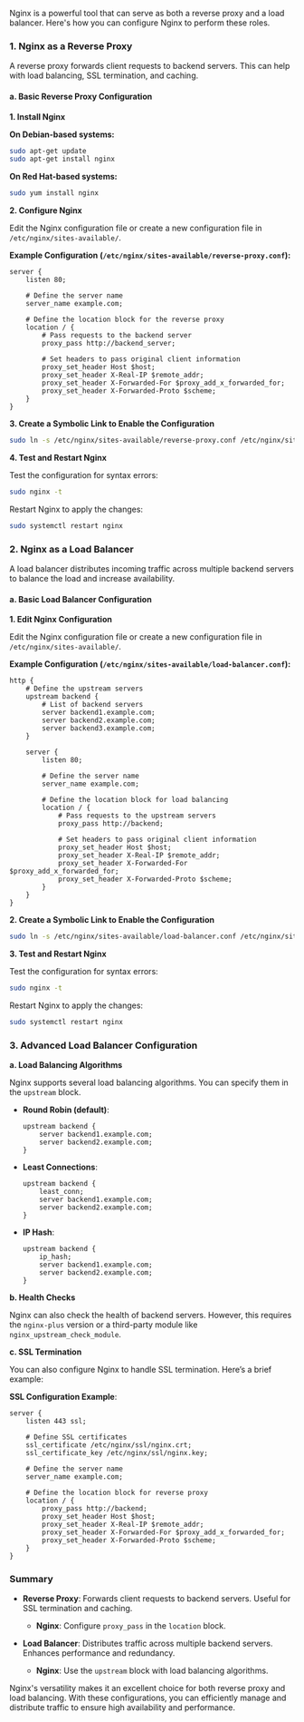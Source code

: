 Nginx is a powerful tool that can serve as both a reverse proxy and a load balancer. Here's how you can configure Nginx to perform these roles.

### **1. Nginx as a Reverse Proxy**

A reverse proxy forwards client requests to backend servers. This can help with load balancing, SSL termination, and caching.

#### **a. Basic Reverse Proxy Configuration**

**1. Install Nginx**

**On Debian-based systems:**
```sh
sudo apt-get update
sudo apt-get install nginx
```

**On Red Hat-based systems:**
```sh
sudo yum install nginx
```

**2. Configure Nginx**

Edit the Nginx configuration file or create a new configuration file in `/etc/nginx/sites-available/`.

**Example Configuration (`/etc/nginx/sites-available/reverse-proxy.conf`):**
```nginx
server {
    listen 80;

    # Define the server name
    server_name example.com;

    # Define the location block for the reverse proxy
    location / {
        # Pass requests to the backend server
        proxy_pass http://backend_server;

        # Set headers to pass original client information
        proxy_set_header Host $host;
        proxy_set_header X-Real-IP $remote_addr;
        proxy_set_header X-Forwarded-For $proxy_add_x_forwarded_for;
        proxy_set_header X-Forwarded-Proto $scheme;
    }
}
```

**3. Create a Symbolic Link to Enable the Configuration**

```sh
sudo ln -s /etc/nginx/sites-available/reverse-proxy.conf /etc/nginx/sites-enabled/
```

**4. Test and Restart Nginx**

Test the configuration for syntax errors:
```sh
sudo nginx -t
```

Restart Nginx to apply the changes:
```sh
sudo systemctl restart nginx
```

### **2. Nginx as a Load Balancer**

A load balancer distributes incoming traffic across multiple backend servers to balance the load and increase availability.

#### **a. Basic Load Balancer Configuration**

**1. Edit Nginx Configuration**

Edit the Nginx configuration file or create a new configuration file in `/etc/nginx/sites-available/`.

**Example Configuration (`/etc/nginx/sites-available/load-balancer.conf`):**
```nginx
http {
    # Define the upstream servers
    upstream backend {
        # List of backend servers
        server backend1.example.com;
        server backend2.example.com;
        server backend3.example.com;
    }

    server {
        listen 80;

        # Define the server name
        server_name example.com;

        # Define the location block for load balancing
        location / {
            # Pass requests to the upstream servers
            proxy_pass http://backend;

            # Set headers to pass original client information
            proxy_set_header Host $host;
            proxy_set_header X-Real-IP $remote_addr;
            proxy_set_header X-Forwarded-For $proxy_add_x_forwarded_for;
            proxy_set_header X-Forwarded-Proto $scheme;
        }
    }
}
```

**2. Create a Symbolic Link to Enable the Configuration**

```sh
sudo ln -s /etc/nginx/sites-available/load-balancer.conf /etc/nginx/sites-enabled/
```

**3. Test and Restart Nginx**

Test the configuration for syntax errors:
```sh
sudo nginx -t
```

Restart Nginx to apply the changes:
```sh
sudo systemctl restart nginx
```

### **3. Advanced Load Balancer Configuration**

**a. Load Balancing Algorithms**

Nginx supports several load balancing algorithms. You can specify them in the `upstream` block.

- **Round Robin (default)**:
  ```nginx
  upstream backend {
      server backend1.example.com;
      server backend2.example.com;
  }
  ```

- **Least Connections**:
  ```nginx
  upstream backend {
      least_conn;
      server backend1.example.com;
      server backend2.example.com;
  }
  ```

- **IP Hash**:
  ```nginx
  upstream backend {
      ip_hash;
      server backend1.example.com;
      server backend2.example.com;
  }
  ```

**b. Health Checks**

Nginx can also check the health of backend servers. However, this requires the `nginx-plus` version or a third-party module like `nginx_upstream_check_module`.

**c. SSL Termination**

You can also configure Nginx to handle SSL termination. Here’s a brief example:

**SSL Configuration Example**:
```nginx
server {
    listen 443 ssl;

    # Define SSL certificates
    ssl_certificate /etc/nginx/ssl/nginx.crt;
    ssl_certificate_key /etc/nginx/ssl/nginx.key;

    # Define the server name
    server_name example.com;

    # Define the location block for reverse proxy
    location / {
        proxy_pass http://backend;
        proxy_set_header Host $host;
        proxy_set_header X-Real-IP $remote_addr;
        proxy_set_header X-Forwarded-For $proxy_add_x_forwarded_for;
        proxy_set_header X-Forwarded-Proto $scheme;
    }
}
```

### **Summary**

- **Reverse Proxy**: Forwards client requests to backend servers. Useful for SSL termination and caching.
  - **Nginx**: Configure `proxy_pass` in the `location` block.

- **Load Balancer**: Distributes traffic across multiple backend servers. Enhances performance and redundancy.
  - **Nginx**: Use the `upstream` block with load balancing algorithms.

Nginx's versatility makes it an excellent choice for both reverse proxy and load balancing. With these configurations, you can efficiently manage and distribute traffic to ensure high availability and performance.
